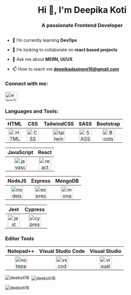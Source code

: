 <h1 align="center">Hi 👋, I'm Deepika Koti</h1>
<h3 align="center">A passionate Frontend Developer</h3>

<p align="left"> <a href="https://twitter.com/" target="blank"><img src="https://img.shields.io/twitter/follow/?logo=twitter&style=for-the-badge" alt="" /></a> </p>

- 🌱 I’m currently learning **DevOps**

- 👯 I’m looking to collaborate on **react based projects**

- 💬 Ask me about **MERN, UI/UX**

- 📫 How to reach me **deepikadasineni16@gmail.com**

<h3 align="left">Connect with me:</h3>
<p align="left">
<a href="https://linkedin.com/in/www.linkedin.com/in/deepika-koti" target="blank"><img align="center" src="https://raw.githubusercontent.com/rahuldkjain/github-profile-readme-generator/master/src/images/icons/Social/linked-in-alt.svg" alt="www.linkedin.com/in/deepika-koti" height="30" width="40" /></a>
</p>

<h3 align="left">Languages and Tools:</h3>
<div class="container">
    <table class="text-center">
        <thead>
            <tr>
                <th>HTML</th>
                <th>CSS</th>
                <th>TailwindCSS</th>
                <th>SASS</th>
                <th>Bootstrap</th>
            </tr>
        </thead>
        <tbody>
            <tr>
                <td align="center">
                    <a href="https://www.w3.org/html/" target="_blank" title="HTML">
                        <img src="https://cdn.jsdelivr.net/gh/devicons/devicon/icons/html5/html5-original.svg" alt="HTML" width="40" height="40"/>
                    </a>
                </td>
                <td align="center">
                    <a href="https://www.w3schools.com/css/" target="_blank" title="CSS">
                        <img src="https://cdn.jsdelivr.net/gh/devicons/devicon/icons/css3/css3-original.svg" alt="CSS" width="40" height="40"/>
                    </a>
                </td>
              <td align="center">
                    <a href="https://tailwindcss.com/" target="_blank" title="TAILWINDCSS">
                        <img src="https://cdn.jsdelivr.net/gh/devicons/devicon/icons/tailwindcss/tailwindcss-original.svg" alt="tailwindcss" width="40" height="40"/>
                    </a>
                </td>
                <td align="center">
                    <a href="https://sass-lang.com/" target="_blank" title="SASS">
                        <img src="https://cdn.jsdelivr.net/gh/devicons/devicon/icons/sass/sass-original.svg" alt="SASS" width="40" height="40"/>
                    </a>
                </td>
                <td align="center">
                    <a href="https://getbootstrap.com/" target="_blank" title="Bootstrap">
                        <img src="https://cdn.jsdelivr.net/gh/devicons/devicon/icons/bootstrap/bootstrap-original.svg" alt="Bootstrap" width="40" height="40"/>
                    </a>
                </td>
            </tr>
        </tbody>
    </table>
    <table class="text-center">
        <thead>
            <tr>
                <th>JavaScript</th>
                <th>React</th>
            </tr>
        </thead>
        <tbody>
            <tr>
                <td align="center">
                    <a href="https://developer.mozilla.org/en-US/docs/Web/JavaScript" target="_blank" title="JavaScript">
                        <img src="https://cdn.jsdelivr.net/gh/devicons/devicon/icons/javascript/javascript-original.svg" alt="javascript" width="40" height="40"/>
                    </a>
                </td>
                <td align="center">
                    <a href="https://reactjs.org/" target="_blank" title="React">
                        <img src="https://cdn.jsdelivr.net/gh/devicons/devicon/icons/react/react-original-wordmark.svg" alt="react" width="40" height="40"/>
                    </a>
                </td>
            </tr>
        </tbody>
    </table>
    <table class="text-center">
        <thead>
            <tr>
              <th>NodeJS</th>
                <th>Express</th>
                <th>MongoDB</th>
            </tr>
        </thead>
        <tbody>
            <tr>
              <td align="center">
                    <a href="https://nodejs.org/" target="_blank" title="NodeJS">
                        <img src="https://cdn.jsdelivr.net/gh/devicons/devicon/icons/nodejs/nodejs-original.svg" alt="nodejs" width="40" height="40"/>
                    </a>
                </td>
                <td align="center">
                    <a href="https://expressjs.com/" target="_blank" title="Express">
                        <img src="https://cdn.jsdelivr.net/gh/devicons/devicon/icons/express/express-original.svg" alt="express" width="40" height="40"/>
                    </a>
                </td>
                <td align="center">
                    <a href="https://www.mongodb.com/" target="_blank" title="MongoDB">
                        <img src="https://cdn.jsdelivr.net/gh/devicons/devicon/icons/mongodb/mongodb-original.svg" alt="mongodb" width="40" height="40"/>
                    </a>
                </td>
            </tr>
        </tbody>
    </table>
  <table class="text-center">
        <thead>
            <tr>
                <th>Jest</th>
                <th>Cypress</th>
            </tr>
        </thead>
        <tbody>
            <tr>
                <td align="center">
                    <a href="https://jestjs.io/" target="_blank" title="Jest">
                        <img src="https://cdn.jsdelivr.net/gh/devicons/devicon/icons/jest/jest-plain.svg" alt="jest" width="40" height="40"/>
                    </a>
                </td>
                <td align="center">
                    <a href="https://www.cypress.io/" target="_blank" title="Cypress">
                        <img src="https://cdn.jsdelivr.net/gh/devicons/devicon/icons/cypressio/cypressio-original.svg" alt="cypress" width="40" height="40"/>
                    </a>
                </td>
            </tr>
        </tbody>
    </table>
</div>

<h3>Editor Tools</h3>

<div class="container">
    <table class="text-center">
        <thead>
            <tr>
                <th>Notepad++</th>
                <th>Visual Studio Code</th>
                <th>Visual Studio</th>
            </tr>
        </thead>
        <tbody>
            <tr>
                <td align="center">
                    <a href="https://notepad-plus-plus.org/" target="_blank" title="Notepad++">
                        <img src="https://avatars.githubusercontent.com/u/12589084?s=200&v=4" alt="notepad++" width="40" height="40"/>
                    </a>
                </td>
                <td align="center">
                    <a href="https://code.visualstudio.com/" target="_blank" title="VS Code">
                        <img src="https://cdn.jsdelivr.net/gh/devicons/devicon/icons/vscode/vscode-original.svg" alt="vscode" width="40" height="40"/>
                    </a>
                </td>
                <td align="center">
                    <a href="https://visualstudio.microsoft.com/" target="_blank" title="Visual Studio">
                        <img src="https://cdn.jsdelivr.net/gh/devicons/devicon/icons/visualstudio/visualstudio-plain.svg" alt="visualstudio" width="40" height="40"/>
                    </a>
                </td>
            </tr>
        </tbody>
    </table>
</div>
<p><img align="left" src="https://github-readme-stats.vercel.app/api/top-langs?username=deekoti16&show_icons=true&locale=en&layout=compact" alt="deekoti16" /></p>

<p>&nbsp;<img align="center" src="https://github-readme-stats.vercel.app/api?username=deekoti16&show_icons=true&locale=en" alt="deekoti16" /></p>

<p><img align="center" src="https://github-readme-streak-stats.herokuapp.com/?user=deekoti16&" alt="deekoti16" /></p>
